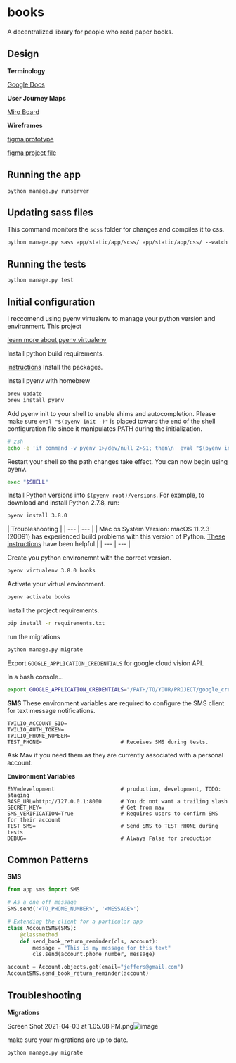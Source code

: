 # books
A decentralized library for people who read paper books. 


## Design
**Terminology** 

[Google Docs](https://docs.google.com/document/d/1ssaj2CkgFQaVrCOrfS8u3M1pvwVOmoWc0Q1YL0BjzgE/edit?usp=sharing)


**User Journey Maps**

[Miro Board](https://miro.com/app/board/o9J_lMm2Kd8=/)


**Wireframes**

[figma prototype](https://www.figma.com/proto/Bb3BoGAGiTLHifvJ6aCRhd/BookShare?node-id=105%3A129&view[…]790%2C0.5877559185028076&scaling=scale-down&page-id=102%3A5630)

[figma project file](https://www.figma.com/file/Bb3BoGAGiTLHifvJ6aCRhd/BookShare?node-id=102%3A5630)


## Running the app

```
python manage.py runserver
```


## Updating sass files
This command monitors the `scss` folder for changes and compiles it to css.

```
python manage.py sass app/static/app/scss/ app/static/app/css/ --watch
```


## Running the tests
```
python manage.py test
```


## Initial configuration
I reccomend using pyenv virtualenv to manage your python version and environment. This project 

[learn more about pyenv virtualenv](https://github.com/pyenv/pyenv-virtualenv)

Install python build requirements.

[instructions](https://github.com/pyenv/pyenv/wiki#suggested-build-environment)
Install the packages.

Install pyenv with homebrew
```bash
brew update
brew install pyenv
```

Add pyenv init to your shell to enable shims and autocompletion. Please make sure `eval "$(pyenv init -)"` is placed toward the end of the shell configuration file since it manipulates PATH during the initialization.
```bash
# zsh
echo -e 'if command -v pyenv 1>/dev/null 2>&1; then\n  eval "$(pyenv init -)"\nfi' >> ~/.zshrc
```

Restart your shell so the path changes take effect. You can now begin using pyenv.
```bash
exec "$SHELL"
```

Install Python versions into `$(pyenv root)/versions`. For example, to download and install Python 2.7.8, run:
```bash
pyenv install 3.8.0
```

| Troubleshooting |
| --- | --- |
| Mac os System Version: macOS 11.2.3 (20D91) has experienced build problems with this version of Python. [These instructions](https://koji-kanao.medium.com/install-python-3-8-0-via-pyenv-on-bigsur-b4246987a548) have been helpful.|
| --- | --- |


Create you python environemnt with the correct version. 
```bash
pyenv virtualenv 3.8.0 books
```

Activate your virtual environment. 
```bash
pyenv activate books
```

Install the project requirements.

```bash
pip install -r requirements.txt
```

run the migrations
```bash
python manage.py migrate
```

Export `GOOGLE_APPLICATION_CREDENTIALS` for google cloud vision API.

In a bash console...
```bash
export GOOGLE_APPLICATION_CREDENTIALS="/PATH/TO/YOUR/PROJECT/google_credentials.json" 
```

**SMS**
These environment variables are required to configure the SMS client for text message notifications. 

```
TWILIO_ACCOUNT_SID=
TWILIO_AUTH_TOKEN=
TWILIO_PHONE_NUMBER=
TEST_PHONE=                         # Receives SMS during tests.
```

Ask Mav if you need them as they are currently associated with a personal account. 

**Environment Variables**
```
ENV=development                     # production, development, TODO: staging
BASE_URL=http://127.0.0.1:8000      # You do not want a trailing slash
SECRET_KEY=                         # Get from mav
SMS_VERIFICATION=True               # Requires users to confirm SMS for their account
TEST_SMS=                           # Send SMS to TEST_PHONE during tests
DEBUG=                              # Always False for production
```


## Common Patterns
**SMS**
```python
from app.sms import SMS

# As a one off message
SMS.send('<TO_PHONE_NUMBER>', '<MESSAGE>')

# Extending the client for a particular app
class AccountSMS(SMS):
    @classmethod
    def send_book_return_reminder(cls, account):
        message = "This is my message for this text" 
        cls.send(account.phone_number, message)

account = Account.objects.get(email="jeffers@gmail.com")
AccountSMS.send_book_return_reminder(account)
```


## Troubleshooting ## 
**Migrations**

Screen Shot 2021-04-03 at 1.05.08 PM.png![image](https://user-images.githubusercontent.com/37980417/113709538-9ac5d900-96b0-11eb-97e1-0ad9a77288a5.png)

make sure your migrations are up to date. 
```
python manage.py migrate
```
